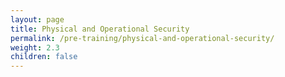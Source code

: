 ```yaml
---
layout: page
title: Physical and Operational Security
permalink: /pre-training/physical-and-operational-security/
weight: 2.3
children: false
---
```

